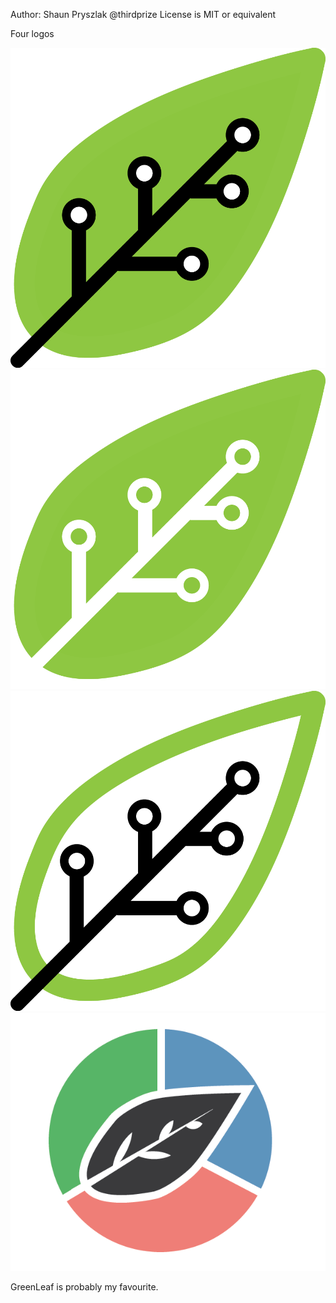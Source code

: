 Author: Shaun Pryszlak @thirdprize
License is MIT or equivalent

Four logos

![alt text](Filled/logo.png "RGB logo")
![alt text](GreenLeaf/logo.png "RGB logo")
![alt text](Outline/logo.png "RGB logo")
![alt text](RGB/logo.png "RGB logo")


GreenLeaf is probably my favourite.